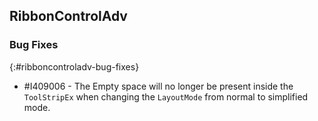 ## RibbonControlAdv

### Bug Fixes
{:#ribboncontroladv-bug-fixes}

* \#I409006 - The Empty space will no longer be present inside the `ToolStripEx` when changing the `LayoutMode` from normal to simplified mode.
